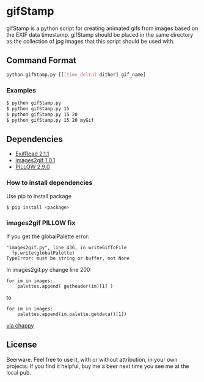 # gifStamp

gifStamp is a python script for creating animated gifs from images based on the EXIF data timestamp. gifStamp should be placed in the same directory as the collection of jpg images that this script should be used with.

## Command Format
```sh
python gifStamp.py [[[time_delta] dither] gif_name]
```
### Examples
```sh
$ python gifStamp.py
$ python gifStamp.py 15
$ python gifStamp.py 15 20
$ python gifStamp.py 15 20 myGif
```

## Dependencies
- [ExifRead 2.1.1](https://pypi.python.org/pypi/ExifRead/2.1.1)
- [images2gif 1.0.1](https://pypi.python.org/pypi/images2gif)
- [PILLOW 2.9.0](https://pypi.python.org/pypi/Pillow/2.9.0)

### How to install dependencies
Use pip to install package
```sh
$ pip install <package>
```

### images2gif PILLOW fix
If you get the globalPalette error:
```
"images2gif.py", line 436, in writeGifToFile
  fp.write(globalPalette)
TypeError: must be string or buffer, not None
```
In images2gif.py change line 200:
```
for im in images:
    palettes.append( getheader(im)[1] )
```
to
```
for im in images:
    palettes.append(im.palette.getdata()[1])
```

[via chappy](http://stackoverflow.com/questions/19149643/error-in-images2gif-py-with-globalpalette/22947758#22947758)

## License
Beerware. Feel free to use it, with or without attribution, in your own projects. If you find it helpful, buy me a beer next time you see me at the local pub.
